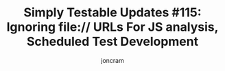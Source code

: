 ---
title: "Simply Testable Updates #115: Ignoring file:// URLs For JS analysis, Scheduled Test Development"
author: joncram
newsletter_meta:
    issue_number: 115th
    url: https://us5.campaign-archive1.com/?u=ac75e33d993d2b502e333ddd0&amp;id=e271de6890
    highlights:
      - <a href="https://us5.campaign-archive1.com/?u=ac75e33d993d2b502e333ddd0&amp;id=e271de6890#ignoring-file-urls-for-js-analysis">Ignoring file:// URLs for JS Analysis</a>
      - <a href="https://us5.campaign-archive1.com/?u=ac75e33d993d2b502e333ddd0&amp;id=e271de6890#scheduled-test-development">Scheduled Test Development</a>
    closing_sentence: Expect the next newsletter in a week from now on 11 March 2015
---